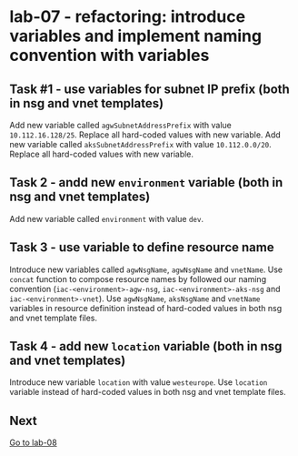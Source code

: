 # lab-07 - refactoring: introduce variables and implement naming convention with variables

## Task #1 - use variables for subnet IP prefix (both in nsg and vnet templates)

Add new variable called `agwSubnetAddressPrefix` with value `10.112.16.128/25`. Replace all hard-coded values with new variable.
Add new variable called `aksSubnetAddressPrefix` with value `10.112.0.0/20`. Replace all hard-coded values with new variable.

## Task 2 - andd new `environment` variable (both in nsg and vnet templates)

Add new variable called `environment` with value `dev`.

## Task 3 - use variable to define resource name

Introduce new variables called `agwNsgName`, `agwNsgName` and `vnetName`. Use `concat` function to compose resource names by followed our naming convention (`iac-<environment>-agw-nsg`, `iac-<environment>-aks-nsg` and `iac-<environment>-vnet`).
Use `agwNsgName`, `aksNsgName` and `vnetName` variables in resource definition instead of hard-coded values in both nsg and vnet template files.

## Task 4 - add new `location` variable (both in nsg and vnet templates)

Introduce new variable `location` with value `westeurope`. Use `location` variable instead of hard-coded values in both nsg and vnet template files.

## Next

[Go to lab-08](../lab-08/readme.md)

